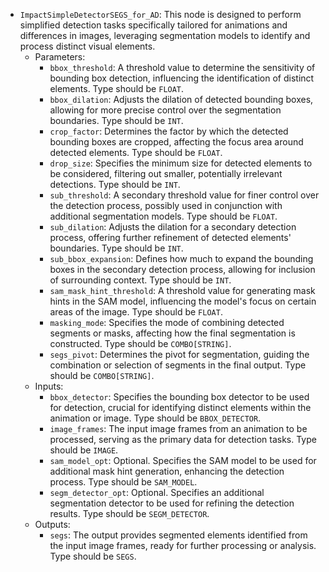 - `ImpactSimpleDetectorSEGS_for_AD`: This node is designed to perform simplified detection tasks specifically tailored for animations and differences in images, leveraging segmentation models to identify and process distinct visual elements.
    - Parameters:
        - `bbox_threshold`: A threshold value to determine the sensitivity of bounding box detection, influencing the identification of distinct elements. Type should be `FLOAT`.
        - `bbox_dilation`: Adjusts the dilation of detected bounding boxes, allowing for more precise control over the segmentation boundaries. Type should be `INT`.
        - `crop_factor`: Determines the factor by which the detected bounding boxes are cropped, affecting the focus area around detected elements. Type should be `FLOAT`.
        - `drop_size`: Specifies the minimum size for detected elements to be considered, filtering out smaller, potentially irrelevant detections. Type should be `INT`.
        - `sub_threshold`: A secondary threshold value for finer control over the detection process, possibly used in conjunction with additional segmentation models. Type should be `FLOAT`.
        - `sub_dilation`: Adjusts the dilation for a secondary detection process, offering further refinement of detected elements' boundaries. Type should be `INT`.
        - `sub_bbox_expansion`: Defines how much to expand the bounding boxes in the secondary detection process, allowing for inclusion of surrounding context. Type should be `INT`.
        - `sam_mask_hint_threshold`: A threshold value for generating mask hints in the SAM model, influencing the model's focus on certain areas of the image. Type should be `FLOAT`.
        - `masking_mode`: Specifies the mode of combining detected segments or masks, affecting how the final segmentation is constructed. Type should be `COMBO[STRING]`.
        - `segs_pivot`: Determines the pivot for segmentation, guiding the combination or selection of segments in the final output. Type should be `COMBO[STRING]`.
    - Inputs:
        - `bbox_detector`: Specifies the bounding box detector to be used for detection, crucial for identifying distinct elements within the animation or image. Type should be `BBOX_DETECTOR`.
        - `image_frames`: The input image frames from an animation to be processed, serving as the primary data for detection tasks. Type should be `IMAGE`.
        - `sam_model_opt`: Optional. Specifies the SAM model to be used for additional mask hint generation, enhancing the detection process. Type should be `SAM_MODEL`.
        - `segm_detector_opt`: Optional. Specifies an additional segmentation detector to be used for refining the detection results. Type should be `SEGM_DETECTOR`.
    - Outputs:
        - `segs`: The output provides segmented elements identified from the input image frames, ready for further processing or analysis. Type should be `SEGS`.
